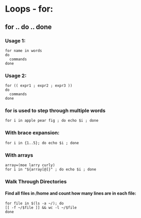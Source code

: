 # Loops - for:

## for .. do .. done

### Usage 1: 
```
for name in words
do
  commands
done
```

### Usage 2: 
```
for (( expr1 ; expr2 ; expr3 ))
do
  commands
done
```

### for is used to step through multiple words
```
for i in apple pear fig ; do echo $i ; done
```
### With brace expansion:
```
for i in {1..5}; do echo $i ; done
```
### With arrays
```
array=(moe larry curly)
for i in "${array[@]}" ; do echo $i ; done
```

### Walk Through Directories
#### Find all files in /home and count how many lines are in each file:
```
for file in $(ls -a ~/); do
[[ -f ~/$file ]] && wc -l ~/$file
done
```


